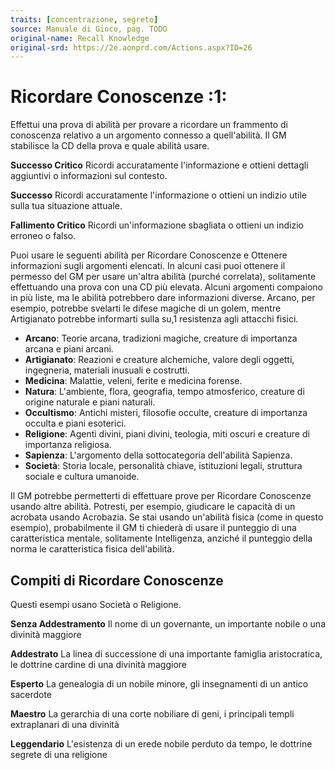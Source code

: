 ```yaml
---
traits: [concentrazione, segreto]
source: Manuale di Gioco, pag. TODO
original-name: Recall Knowledge
original-srd: https://2e.aonprd.com/Actions.aspx?ID=26
---
```


# Ricordare Conoscenze :1:

Effettui una prova di abilità per provare a ricordare un frammento di conoscenza
relativo a un argomento connesso a quell'abilità. Il GM stabilisce la CD della
prova e quale abilità usare.

**Successo Critico** Ricordi accuratamente l'informazione e ottieni dettagli
aggiuntivi o informazioni sul contesto.

**Successo** Ricordi accuratamente l'informazione o ottieni un indizio utile
sulla tua situazione attuale.

**Fallimento Critico** Ricordi un'informazione sbagliata o ottieni un indizio
erroneo o falso.

Puoi usare le seguenti abilità per Ricordare Conoscenze e Ottenere informazioni
sugli argomenti elencati. In alcuni casi puoi ottenere il permesso del GM per
usare un'altra abilità (purché correlata), solitamente effettuando una prova con
una CD più elevata. Alcuni argomenti compaiono in più liste, ma le abilità
potrebbero dare informazioni diverse. Arcano, per esempio, potrebbe svelarti le
difese magiche di un golem, mentre Artigianato potrebbe informarti sulla su,1
resistenza agli attacchi fisici.

- **Arcano**: Teorie arcana, tradizioni magiche, creature di importanza arcana e
  piani arcani.
- **Artigianato**: Reazioni e creature alchemiche, valore degli oggetti,
  ingegneria, materiali inusuali e costrutti.
- **Medicina**: Malattie, veleni, ferite e medicina forense.
- **Natura**: L'ambiente, flora, geografia, tempo atmosferico, creature di
  origine naturale e piani naturali.
- **Occultismo**: Antichi misteri, filosofie occulte, creature di importanza
  occulta e piani esoterici.
- **Religione**: Agenti divini, piani divini, teologia, miti oscuri e creature
  di importanza religiosa.
- **Sapienza**: L'argomento della sottocategoria dell'abilità Sapienza.
- **Società**: Storia locale, personalità chiave, istituzioni legali, struttura
  sociale e cultura umanoide.

Il GM potrebbe permetterti di effettuare prove per Ricordare Conoscenze usando
altre abilità. Potresti, per esempio, giudicare le capacità di un acrobata
usando Acrobazia. Se stai usando un'abilità fisica (come in questo esempio),
probabilmente il GM ti chiederà di usare il punteggio di una caratteristica
mentale, solitamente Intelligenza, anziché il punteggio della norma le
caratteristica fisica dell'abilità.

## Compiti di Ricordare Conoscenze

Questi esempi usano Società o Religione.

**Senza Addestramento** Il nome di un governante, un importante nobile o una
divinità maggiore

**Addestrato** La linea di successione di una importante famiglia aristocratica,
le dottrine cardine di una divinità maggiore

**Esperto** La genealogia di un nobile minore, gli insegnamenti di un antico
sacerdote

**Maestro** La gerarchia di una corte nobiliare di geni, i principali templi
extraplanari di una divinità

**Leggendario** L'esistenza di un erede nobile perduto da tempo, le dottrine
segrete di una religione
